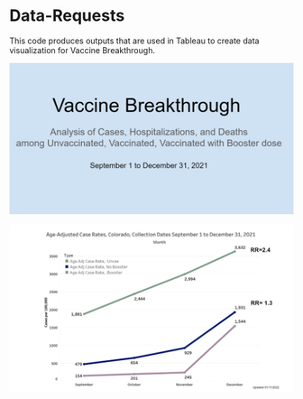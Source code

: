 # Data-Requests

This code produces outputs that are used in Tableau to create data visualization for Vaccine Breakthrough.

![](images/VB_DataViz_Slide1.png)

![](images/VB_DataViz_slide2.png)






